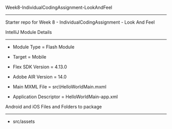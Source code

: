 Week8-IndividualCodingAssignment-LookAndFeel
* * *

Starter repo for Week 8 - IndividualCodingAssignment - Look And Feel

IntelliJ Module Details
* * *

* Module Type = Flash Module
* Target = Mobile
* Flex SDK Version = 4.13.0
* Adobe AIR Version = 14.0

* Main MXML File = src\HelloWorldMain.mxml
* Application Descriptor = HelloWorldMain-app.xml


Android and iOS Files and Folders to package
* * *

* src/assets